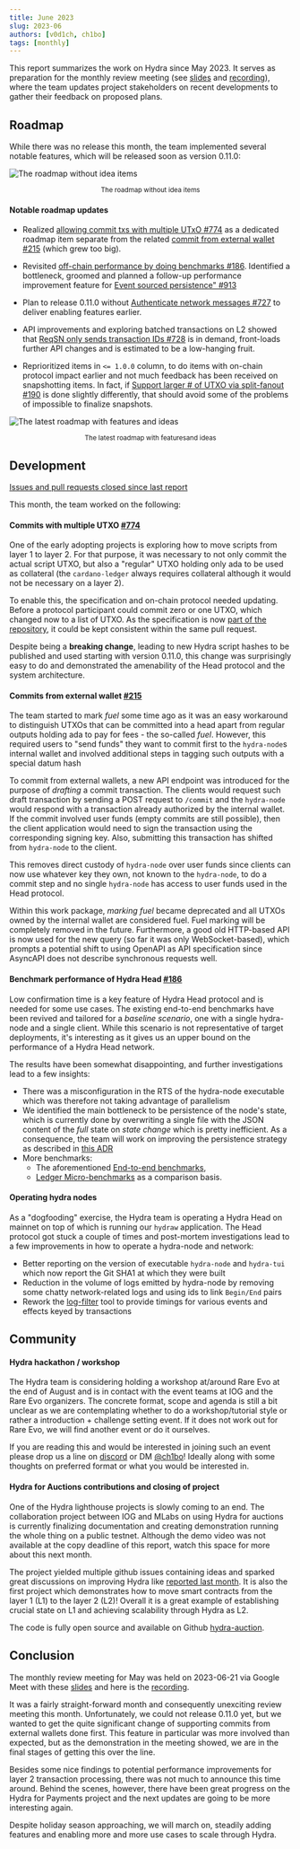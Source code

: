 ```yaml
---
title: June 2023
slug: 2023-06
authors: [v0d1ch, ch1bo]
tags: [monthly]
---
```


This report summarizes the work on Hydra since May 2023. It serves as
preparation for the monthly review meeting (see [slides][slides] and
[recording][recording]), where the team updates project stakeholders on recent
developments to gather their feedback on proposed plans.

## Roadmap

While there was no release this month, the team implemented several notable
features, which will be released soon as version 0.11.0:

![The roadmap without idea items](./img/2023-06-roadmap-ex-ideas.png) <small><center>The roadmap without idea items</center></small>

#### Notable roadmap updates

- Realized [allowing commit txs with multiple UTxO
  #774](https://github.com/input-output-hk/hydra/pull/774) as a dedicated roadmap
  item separate from the related [commit from external wallet
  #215](https://github.com/input-output-hk/hydra/issues/215) (which grew too
  big).

- Revisited [off-chain performance by doing benchmarks
  #186](https://github.com/input-output-hk/hydra/issues/186). Identified a
  bottleneck, groomed and planned a follow-up performance improvement feature
  for [Event sourced persistence"
  #913](https://github.com/input-output-hk/hydra/issues/913)

- Plan to release 0.11.0 without [Authenticate network messages
  #727](https://github.com/input-output-hk/hydra/issues/727) to deliver enabling
  features earlier.

- API improvements and exploring batched transactions on L2 showed that [ReqSN
  only sends transaction IDs
  #728](https://github.com/input-output-hk/hydra/issues/728) is in demand,
  front-loads further API changes and is estimated to be a low-hanging fruit.

- Reprioritized items in `<= 1.0.0` column, to do items with on-chain protocol
  impact earlier and not much feedback has been received on snapshotting items. In
  fact, if [Support larger # of UTXO via split-fanout
  #190](https://github.com/input-output-hk/hydra/issues/190) is done slightly
  differently, that should avoid some of the problems of impossible to finalize
  snapshots.

![The latest roadmap with features and ideas](./img/2023-06-roadmap.png) <small><center>The latest roadmap with featuresand ideas</center></small>

## Development

[Issues and pull requests closed since last
report](https://github.com/input-output-hk/hydra/issues?q=is%3Aclosed+sort%3Aupdated-desc+closed%3A2023-05-24..2023-06-22)

This month, the team worked on the following:

#### Commits with multiple UTXO [#774](https://github.com/input-output-hk/hydra/pull/774)

One of the early adopting projects is exploring how to move scripts from layer 1
to layer 2. For that purpose, it was necessary to not only commit the actual
script UTXO, but also a "regular" UTXO holding only ada to be used as collateral
(the `cardano-ledger` always requires collateral although it would not be
necessary on a layer 2).

To enable this, the specification and on-chain protocol needed updating. Before
a protocol participant could commit zero or one UTXO, which changed now to a
list of UTXO. As the specification is now [part of the
repository](/monthly/2023-04#versioned-docs-and-specification), it could be kept
consistent within the same pull request.

Despite being a **breaking change**, leading to new Hydra script hashes to be
published and used starting with version 0.11.0, this change was surprisingly
easy to do and demonstrated the amenability of the Head protocol and the system
architecture.

#### Commits from external wallet [#215](https://github.com/input-output-hk/hydra/issues/215)

The team started to mark _fuel_ some time ago as it was an easy workaround to
distinguish UTXOs that can be committed into a head apart from regular outputs
holding ada to pay for fees - the so-called _fuel_. However, this required users
to "send funds" they want to commit first to the `hydra-node`s internal wallet
and involved additional steps in tagging such outputs with a special datum hash

To commit from external wallets, a new API endpoint was introduced for the
purpose of _drafting_ a commit transaction. The clients would request such draft
transaction by sending a POST request to `/commit` and the `hydra-node` would
respond with a transaction already authorized by the internal wallet. If the
commit involved user funds (empty commits are still possible), then the client
application would need to sign the transaction using the corresponding signing
key. Also, submitting this transaction has shifted from `hydra-node` to the
client.

This removes direct custody of `hydra-node` over user funds since clients can
now use whatever key they own, not known to the `hydra-node`, to do a commit
step and no single `hydra-node` has access to user funds used in the Head
protocol.

Within this work package, _marking fuel_ became deprecated and all UTXOs owned
by the internal wallet are considered fuel. Fuel marking will be completely
removed in the future. Furthermore, a good old HTTP-based API is now used
for the new query (so far it was only WebSocket-based), which prompts a
potential shift to using OpenAPI as API specification since AsyncAPI does not
describe synchronous requests well.

#### Benchmark performance of Hydra Head [#186](https://github.com/input-output-hk/hydra/issues/215)

Low confirmation time is a key feature of Hydra Head protocol and is
needed for some use cases. The existing end-to-end 
benchmarks have been revived and tailored for a _baseline scenario_, one with a
single hydra-node and a single client. While this scenario is not
representative of target deployments, it's interesting as it gives us
an upper bound on the performance of a Hydra Head network.

The results have been somewhat disappointing, and further investigations lead to a few insights:

- There was a misconfiguration in the RTS of the hydra-node executable
  which was therefore not taking advantage of parallelism
- We identified the main bottleneck to be persistence of the node's
  state, which is currently done by overwriting a single file with the
  JSON content of the _full_ state on _state change_ which is pretty
  inefficient. As a consequence, the team will work on improving the
  persistence strategy as described in [this
  ADR](https://github.com/input-output-hk/hydra/pull/940)
- More benchmarks:
  - The aforementioned [End-to-end benchmarks](https://hydra.family/head-protocol/benchmarks/end-to-end-benchmarks),
  - [Ledger Micro-benchmarks](https://hydra.family/head-protocol/benchmarks/ledger) as a comparison basis.

#### Operating hydra nodes

As a "dogfooding" exercise, the Hydra team is operating a Hydra Head
on mainnet on top of which is running our `hydraw` application. 
The Head protocol got stuck a couple of times and
post-mortem investigations lead to a few improvements in how to
operate a hydra-node and network:

- Better reporting on the version of executable `hydra-node` and
  `hydra-tui` which now report the Git SHA1 at which they were built
- Reduction in the volume of logs emitted by hydra-node by removing
  some chatty network-related logs and using ids to link `Begin/End`
  pairs
- Rework the
  [log-filter](https://github.com/input-output-hk/hydra/blob/35f2964ba6d4a780a5f8e669f1afce565a492cec/hydra-cluster/exe/log-filter/Main.hs#L34)
  tool to provide timings for various events and effects keyed by
  transactions

## Community

#### Hydra hackathon / workshop

The Hydra team is considering holding a workshop at/around Rare Evo at the end
of August and is in contact with the event teams at IOG and the Rare Evo
organizers. The concrete format, scope and agenda is still a bit unclear as we
are contemplating whether to do a workshop/tutorial style or rather a
introduction + challenge setting event. If it does not work out for Rare Evo, we
will find another event or do it ourselves.

If you are reading this and would be interested in joining such an event please
drop us a line on [discord](https://discord.gg/Qq5vNTg9PT) or DM
[@ch1bo](https://twitter.com/ch1bo_)! Ideally along with some thoughts on
preferred format or what you would be interested in.

#### Hydra for Auctions contributions and closing of project

One of the Hydra lighthouse projects is slowly coming to an end. The
collaboration project between IOG and MLabs on using Hydra for auctions is
currently finalizing documentation and creating demonstration running the whole
thing on a public testnet. Although the demo video was not available at the copy
deadline of this report, watch this space for more about this next
month.

The project yielded multiple github issues containing ideas and sparked great
discussions on improving Hydra like [reported last
month](/monthly/2023-05#hydrozoa-850). It is
also the first project which demonstrates how to move smart contracts from the
layer 1 (L1) to the layer 2 (L2)! Overall it is a great example of establishing
crucial state on L1 and achieving scalability through Hydra as L2.

The code is fully open source and available on Github
[hydra-auction](https://github.com/mlabs-haskell/hydra-auction/).

## Conclusion

The monthly review meeting for May was held on 2023-06-21 via Google Meet with
these [slides][slides] and here is the [recording][recording].

It was a fairly straight-forward month and consequently unexciting review meeting
this month. Unfortunately, we could not release 0.11.0 yet, but we wanted to get
the quite significant change of supporting commits from external wallets done
first. This feature in particular was more involved than expected, but as the
demonstration in the meeting showed, we are in the final stages of getting this
over the line.

Besides some nice findings to potential performance improvements for layer 2
transaction processing, there was not much to announce this time around. Behind
the scenes, however, there have been great progress on the Hydra for Payments
project and the next updates are going to be more interesting again.

Despite holiday season approaching, we will march on, steadily adding features
and enabling more and more use cases to scale through Hydra.

[slides]: https://docs.google.com/presentation/d/1TVzjaFKXBi9DAugSd2L8MSUSZGIU9EjTmwf6yccckPI
[recording]: https://drive.google.com/file/d/1_N6b4RDe579TgLawiJzbE0NLofD3ljE6/view

